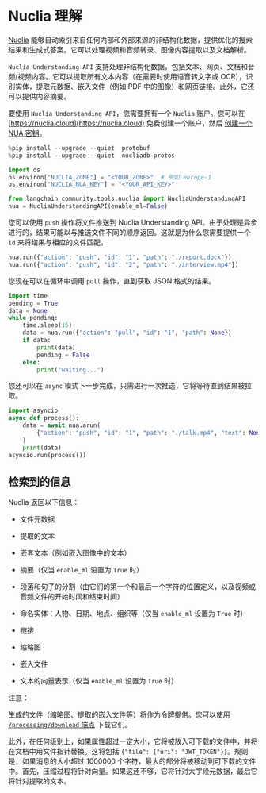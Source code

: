 # Nuclia 理解

[Nuclia](https://nuclia.com) 能够自动索引来自任何内部和外部来源的非结构化数据，提供优化的搜索结果和生成式答案。它可以处理视频和音频转录、图像内容提取以及文档解析。

`Nuclia Understanding API` 支持处理非结构化数据，包括文本、网页、文档和音频/视频内容。它可以提取所有文本内容（在需要时使用语音转文字或 OCR），识别实体，提取元数据、嵌入文件（例如 PDF 中的图像）和网页链接。此外，它还可以提供内容摘要。

要使用 `Nuclia Understanding API`，您需要拥有一个 `Nuclia` 账户。您可以在 [https://nuclia.cloud](https://nuclia.cloud) 免费创建一个账户，然后 [创建一个 NUA 密钥](https://docs.nuclia.dev/docs/docs/using/understanding/intro)。

```python
%pip install --upgrade --quiet  protobuf
%pip install --upgrade --quiet  nucliadb-protos
```

```python
import os
os.environ["NUCLIA_ZONE"] = "<YOUR_ZONE>"  # 例如 europe-1
os.environ["NUCLIA_NUA_KEY"] = "<YOUR_API_KEY>"
```

```python
from langchain_community.tools.nuclia import NucliaUnderstandingAPI
nua = NucliaUnderstandingAPI(enable_ml=False)
```

您可以使用 `push` 操作将文件推送到 Nuclia Understanding API。由于处理是异步进行的，结果可能以与推送文件不同的顺序返回。这就是为什么您需要提供一个 `id` 来将结果与相应的文件匹配。

```python
nua.run({"action": "push", "id": "1", "path": "./report.docx"})
nua.run({"action": "push", "id": "2", "path": "./interview.mp4"})
```

您现在可以在循环中调用 `pull` 操作，直到获取 JSON 格式的结果。

```python
import time
pending = True
data = None
while pending:
    time.sleep(15)
    data = nua.run({"action": "pull", "id": "1", "path": None})
    if data:
        print(data)
        pending = False
    else:
        print("waiting...")
```

您还可以在 `async` 模式下一步完成，只需进行一次推送，它将等待直到结果被拉取。

```python
import asyncio
async def process():
    data = await nua.arun(
        {"action": "push", "id": "1", "path": "./talk.mp4", "text": None}
    )
    print(data)
asyncio.run(process())
```

## 检索到的信息

Nuclia 返回以下信息：

- 文件元数据

- 提取的文本

- 嵌套文本（例如嵌入图像中的文本）

- 摘要（仅当 `enable_ml` 设置为 `True` 时）

- 段落和句子的分割（由它们的第一个和最后一个字符的位置定义，以及视频或音频文件的开始时间和结束时间）

- 命名实体：人物、日期、地点、组织等（仅当 `enable_ml` 设置为 `True` 时）

- 链接

- 缩略图

- 嵌入文件

- 文本的向量表示（仅当 `enable_ml` 设置为 `True` 时）

注意：

  生成的文件（缩略图、提取的嵌入文件等）将作为令牌提供。您可以使用 [`/processing/download` 端点](https://docs.nuclia.dev/docs/api#operation/Download_binary_file_processing_download_get) 下载它们。

  此外，在任何级别上，如果属性超过一定大小，它将被放入可下载的文件中，并将在文档中用文件指针替换。这将包括 `{"file": {"uri": "JWT_TOKEN"}}`。规则是，如果消息的大小超过 1000000 个字符，最大的部分将被移动到可下载的文件中。首先，压缩过程将针对向量。如果这还不够，它将针对大字段元数据，最后它将针对提取的文本。